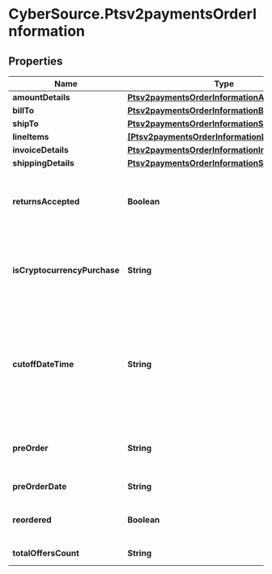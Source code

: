 # CyberSource.Ptsv2paymentsOrderInformation

## Properties
Name | Type | Description | Notes
------------ | ------------- | ------------- | -------------
**amountDetails** | [**Ptsv2paymentsOrderInformationAmountDetails**](Ptsv2paymentsOrderInformationAmountDetails.md) |  | [optional] 
**billTo** | [**Ptsv2paymentsOrderInformationBillTo**](Ptsv2paymentsOrderInformationBillTo.md) |  | [optional] 
**shipTo** | [**Ptsv2paymentsOrderInformationShipTo**](Ptsv2paymentsOrderInformationShipTo.md) |  | [optional] 
**lineItems** | [**[Ptsv2paymentsOrderInformationLineItems]**](Ptsv2paymentsOrderInformationLineItems.md) |  | [optional] 
**invoiceDetails** | [**Ptsv2paymentsOrderInformationInvoiceDetails**](Ptsv2paymentsOrderInformationInvoiceDetails.md) |  | [optional] 
**shippingDetails** | [**Ptsv2paymentsOrderInformationShippingDetails**](Ptsv2paymentsOrderInformationShippingDetails.md) |  | [optional] 
**returnsAccepted** | **Boolean** | This is only needed when you are requesting both payment and DM service at same time.  Boolean that indicates whether returns are accepted for this order. This field can contain one of the following values: - true: Returns are accepted for this order. - false: Returns are not accepted for this order.  | [optional] 
**isCryptocurrencyPurchase** | **String** | #### Visa Platform Connect : This API will contain the Flag that specifies whether the payment is for the purchase of cryptocurrency. Additional values to add : This API will contain the Flag that specifies whether the payment is for the purchase of cryptocurrency. valid values are - Y/y, true - N/n, false  | [optional] 
**cutoffDateTime** | **String** | Starting date and time for an event or a journey that is independent of which transportation mechanism, in UTC. The cutoffDateTime will supersede travelInformation.transit.airline.legs[].departureDate and travelInformation.transit.airline.legs[].departureTime if these fields are supplied in the request. Format: YYYY-MM-DDThh:mm:ssZ. Example 2016-08-11T22:47:57Z equals August 11, 2016, at 22:47:57 (10:47:57 p.m.). The T separates the date and the time. The Z indicates UTC.  | [optional] 
**preOrder** | **String** | Indicates whether cardholder is placing an order with a future availability or release date. This field can contain one of these values: - MERCHANDISE_AVAILABLE: Merchandise available - FUTURE_AVAILABILITY: Future availability  | [optional] 
**preOrderDate** | **String** | Expected date that a pre-ordered purchase will be available. Format: YYYYMMDD  | [optional] 
**reordered** | **Boolean** | Indicates whether the cardholder is reordering previously purchased merchandise. This field can contain one of these values: - false: First time ordered - true: Reordered  | [optional] 
**totalOffersCount** | **String** | Total number of articles/items in the order as a numeric decimal count. Possible values: 00 - 99  | [optional] 


